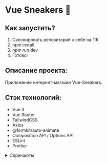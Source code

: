 # **Vue Sneakers** 👟
## Как запустить?

1. Склонировать репозиторий к себе на ПК
2. npm install
3. npm run dev
4. Готово!

## Описание проекта:

Приложение интернет-магазин Vue-Sneakers.

## Стэк технологий:
- Vue 3
- Vue Router
- TailwindCSS
- Axios
- @formkit/auto-animate
- Composition API / Options API
- ESLint
- Prettier

<details>
  <summary>Скриншоты</summary>
    ![Главная страница приложения](/screenshots/main.jpeg)
    ![Корзина приложения](/screenshots/basket.jpeg)
    ![Страница Закладки](/screenshots/bookmatks.jpeg)
</details>


